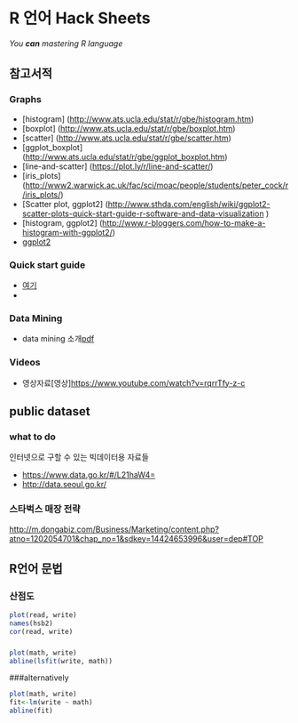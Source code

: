 # R 언어 Hack Sheets

_You **can** mastering R language_

## 참고서적

### Graphs
* [histogram] (http://www.ats.ucla.edu/stat/r/gbe/histogram.htm)
* [boxplot] (http://www.ats.ucla.edu/stat/r/gbe/boxplot.htm)
* [scatter] (http://www.ats.ucla.edu/stat/r/gbe/scatter.htm)
* [ggplot_boxplot] (http://www.ats.ucla.edu/stat/r/gbe/ggplot_boxplot.htm)
* [line-and-scatter] (https://plot.ly/r/line-and-scatter/)
* [iris_plots] (http://www2.warwick.ac.uk/fac/sci/moac/people/students/peter_cock/r/iris_plots/)
* [Scatter plot, ggplot2] (http://www.sthda.com/english/wiki/ggplot2-scatter-plots-quick-start-guide-r-software-and-data-visualization )
* [histogram, ggplot2] (http://www.r-bloggers.com/how-to-make-a-histogram-with-ggplot2/)
* [ggplot2](http://www.cookbook-r.com/Graphs/Plotting_distributions_(ggplot2)/)

### Quick start guide
* [여기](http://www.sthda.com/english/wiki/ggplot2-histogram-plot-quick-start-guide-r-software-and-data-visualization)
* [](http://www.sthda.com/english/wiki/ggplot2-histogram-easy-histogram-graph-with-ggplot2-r-package)

### Data Mining
* data mining 소개[pdf](http://datamining.dongguk.ac.kr/R/R%EC%9D%98%EC%84%A4%EC%B9%98%EB%B0%8F%EA%B8%B0%EB%B3%B8%EC%82%AC%EC%9A%A9%EB%B2%95.pdf)

### Videos
* 영상자료[영상]https://www.youtube.com/watch?v=rqrrTfy-z-c

## public dataset
### what to do
인터넷으로 구할 수 있는 빅데이터용 자료들
* https://www.data.go.kr/#/L21haW4=
* http://data.seoul.go.kr/

### 스타벅스 매장 전략
 http://m.dongabiz.com/Business/Marketing/content.php?atno=1202054701&chap_no=1&sdkey=14424653996&user=dep#TOP

## R언어 문법

### 산점도
```R
plot(read, write)
names(hsb2)
cor(read, write)
```
###
```R
plot(math, write)
abline(lsfit(write, math))
```

###alternatively
```R
plot(math, write)
fit<-lm(write ~ math)
abline(fit)
```
